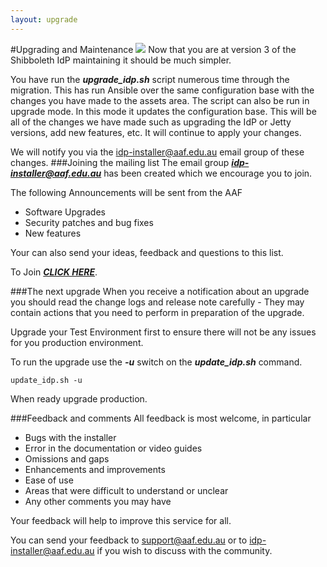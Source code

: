 ```yaml
---
layout: upgrade
---
```


#Upgrading and Maintenance [![](https://raw.githubusercontent.com/ausaccessfed/shibboleth-idp-installer/gh-pages/images/youtube.png)](#)
Now that you are at version 3 of the Shibboleth IdP maintaining it should be much simpler.

You have run the ***upgrade_idp.sh*** script numerous time through the migration. This has run Ansible over the same configuration base with the changes you have made to the assets area. The script can also be run in upgrade mode. In this mode it updates the configuration base. This will be all of the changes we have made such as upgrading the IdP or Jetty versions, add new features, etc. It will continue to apply your changes.

We will notify you via the idp-installer@aaf.edu.au email group of these changes.
###Joining the mailing list
The email group ***idp-installer@aaf.edu.au*** has been created which we encourage you to join. 

The following Announcements will be sent from the AAF

- Software Upgrades
- Security patches and bug fixes
- New features

Your can also send your ideas, feedback and questions to this list.

To Join ***[CLICK HERE](https://groups.google.com/a/aaf.edu.au/d/forum/idp-installer)***.



###The next upgrade
When you receive a notification about an upgrade you should read the change logs and release note carefully - They may contain actions that you need to perform in preparation of the upgrade.

Upgrade your Test Environment first to ensure there will not be any issues for you production environment.

To run the upgrade use the ***-u*** switch on the ***update_idp.sh*** command.

    update_idp.sh -u

When ready upgrade production.

###Feedback and comments
All feedback is most welcome, in particular

- Bugs with the installer
- Error in the documentation or video guides
- Omissions and gaps
- Enhancements and improvements
- Ease of use
- Areas that were difficult to understand or unclear
- Any other comments you may have

Your feedback will help to improve this service for all.

You can send your feedback to [support@aaf.edu.au](mailto:support@aaf.edu.au) or to [idp-installer@aaf.edu.au](mailto://idp-installer@aaf.edu.au) if you wish to discuss with the community.
